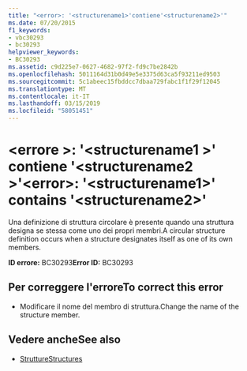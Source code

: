 ```yaml
---
title: "<error>: '<structurename1>'contiene'<structurename2>'"
ms.date: 07/20/2015
f1_keywords:
- vbc30293
- bc30293
helpviewer_keywords:
- BC30293
ms.assetid: c9d225e7-0627-4682-97f2-fd9c7be2842b
ms.openlocfilehash: 5011164d31b0d49e5e3375d63ca5f93211ed9503
ms.sourcegitcommit: 5c1abeec15fbddcc7dbaa729fabc1f1f29f12045
ms.translationtype: MT
ms.contentlocale: it-IT
ms.lasthandoff: 03/15/2019
ms.locfileid: "58051451"
---
```

# <a name="error-structurename1-contains-structurename2"></a><span data-ttu-id="6ec75-102">\<errore >: '\<structurename1 >' contiene '\<structurename2 >'</span><span class="sxs-lookup"><span data-stu-id="6ec75-102">\<error>: '\<structurename1>' contains '\<structurename2>'</span></span>
<span data-ttu-id="6ec75-103">Una definizione di struttura circolare è presente quando una struttura designa se stessa come uno dei propri membri.</span><span class="sxs-lookup"><span data-stu-id="6ec75-103">A circular structure definition occurs when a structure designates itself as one of its own members.</span></span>  
  
 <span data-ttu-id="6ec75-104">**ID errore:** BC30293</span><span class="sxs-lookup"><span data-stu-id="6ec75-104">**Error ID:** BC30293</span></span>  
  
## <a name="to-correct-this-error"></a><span data-ttu-id="6ec75-105">Per correggere l'errore</span><span class="sxs-lookup"><span data-stu-id="6ec75-105">To correct this error</span></span>  
  
-   <span data-ttu-id="6ec75-106">Modificare il nome del membro di struttura.</span><span class="sxs-lookup"><span data-stu-id="6ec75-106">Change the name of the structure member.</span></span>  
  
## <a name="see-also"></a><span data-ttu-id="6ec75-107">Vedere anche</span><span class="sxs-lookup"><span data-stu-id="6ec75-107">See also</span></span>

- [<span data-ttu-id="6ec75-108">Strutture</span><span class="sxs-lookup"><span data-stu-id="6ec75-108">Structures</span></span>](../../visual-basic/programming-guide/language-features/data-types/structures.md)
